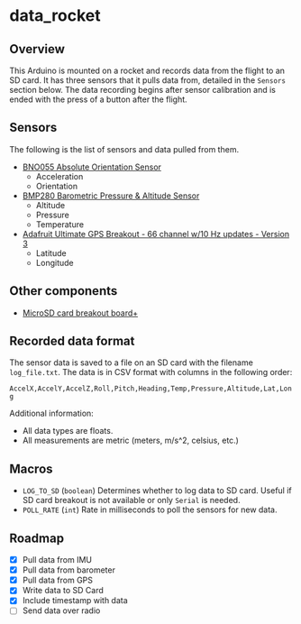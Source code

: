 # data_rocket

## Overview
This Arduino is mounted on a rocket and records data from the flight to an SD card. It has three sensors that it pulls data from, detailed in the `Sensors` section below. The data recording begins after sensor calibration and is ended with the press of a button after the flight.

## Sensors

The following is the list of sensors and data pulled from them.

- [BNO055 Absolute Orientation Sensor](https://www.adafruit.com/product/2472)
  - Acceleration
  - Orientation
- [BMP280 Barometric Pressure & Altitude Sensor](https://www.adafruit.com/product/2651)
  - Altitude
  - Pressure
  - Temperature
- [Adafruit Ultimate GPS Breakout - 66 channel w/10 Hz updates - Version 3](https://www.adafruit.com/product/746)
  - Latitude
  - Longitude

## Other components
- [MicroSD card breakout board+](https://www.adafruit.com/product/254)

## Recorded data format

The sensor data is saved to a file on an SD card with the filename `log_file.txt`. The data is in CSV format with columns in the following order:

`AccelX,AccelY,AccelZ,Roll,Pitch,Heading,Temp,Pressure,Altitude,Lat,Long`

Additional information:
- All data types are floats.
- All measurements are metric (meters, m/s^2, celsius, etc.)

## Macros
- `LOG_TO_SD` (`boolean`)
  Determines whether to log data to SD card. Useful if SD card breakout is not available or only `Serial` is needed.
- `POLL_RATE` (`int`)
  Rate in milliseconds to poll the sensors for new data.

## Roadmap
- [X] Pull data from IMU
- [X] Pull data from barometer
- [X] Pull data from GPS
- [X] Write data to SD Card
- [X] Include timestamp with data
- [ ] Send data over radio